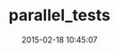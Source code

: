 ---
layout: post
title:  "parallel_tests"
repo:   "grosser/parallel_tests"
date:   2015-02-18 10:45:07
gemurl: http://github.com/grosser/parallel_tests
---